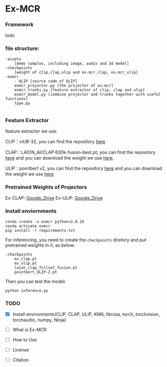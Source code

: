 # Ex-MCR

### Framework

todo

### file structure:
```
-assets
	[demo samples, including image, audio and 3d model]
-checkpoints
	[weight of clip,clap,ulip and ex-mcr_clap, ex-mcr_ulip]
-exmcr
	- ULIP [source code of ULIP]
	exmcr_projector.py [the projector of ex-mcr]
	exmcr_trunks.py [feature extractor of clip, clap and ulip]
	exmcr_model.py [combine projector and trunks together with useful functions]
	type.py
		
```

### Feature Extractor
feature extractor we use:

CLIP：vit/B-32, you can find the repository [here](https://huggingface.co/openai/clip-vit-base-patch32)

CLAP：LAION_AI/CLAP 630k-fusion-best.pt, you can find the repository [here](https://github.com/LAION-AI/CLAP) and you can download the weight we use [here](https://huggingface.co/lukewys/laion_clap/blob/main/630k-fusion-best.pt).

ULIP：pointbert v2, you can find the repository [here](https://github.com/salesforce/ULIP) and you can download the weight we use [here](https://storage.cloud.google.com/sfr-ulip-code-release-research/pretrained_models/ckpt_zero-sho_classification/pointbert_ULIP-2.pt)


### Pretrained Weights of Projectors
Ex-CLAP: [Google_Drive](https://drive.google.com/file/d/19GNAZi_A7Zqb8ZfDkvo4yIpKinQ-1Sme/view?usp=sharing)
Ex-ULIP: [Google_Drive](https://drive.google.com/file/d/16QtRCn3U-kfU_xtE0mdYp0fFznJc59F3/view?usp=sharing)

### Install enviornments

```shell
conda create -n exmcr python=3.8.16
conda activate exmcr
pip install -r requirements.txt
```

For inferencing, you need to create the `checkpoints` diretory and put pretrained weights in it, as below:
```
-checkpoints
	ex_clap.pt
	ex_ulip.pt
	laion_clap_fullset_fusion.pt
	pointbert_ULIP-2.pt
```
Then you can test the model:
```shell
python inference.py
```

### TODO

- [x] Install environments(CLIP, CLAP, ULIP, KNN, librosa, torch, torchvision, torchaudio, numpy, Ninja)
- [ ] What is Ex-MCR
- [ ] How to Use
- [ ] License
- [ ] Citation



